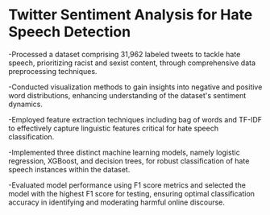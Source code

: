 # Twitter Sentiment Analysis for Hate Speech Detection

-Processed a dataset comprising 31,962 labeled tweets to tackle hate speech, prioritizing racist and sexist content, through comprehensive data preprocessing techniques.

-Conducted visualization methods to gain insights into negative and positive word distributions, enhancing understanding of the dataset's sentiment dynamics.

-Employed feature extraction techniques including bag of words and TF-IDF to effectively capture linguistic features critical for hate speech classification.

-Implemented three distinct machine learning models, namely logistic regression, XGBoost, and decision trees, for robust classification of hate speech instances within the dataset.

-Evaluated model performance using F1 score metrics and selected the model with the highest F1 score for testing, ensuring optimal classification accuracy in identifying and moderating harmful online discourse.
